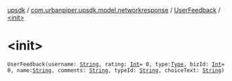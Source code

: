 [upsdk](../../index.md) / [com.urbanpiper.upsdk.model.networkresponse](../index.md) / [UserFeedback](index.md) / [&lt;init&gt;](./-init-.md)

# &lt;init&gt;

`UserFeedback(username: `[`String`](https://kotlinlang.org/api/latest/jvm/stdlib/kotlin/-string/index.html)`, rating: `[`Int`](https://kotlinlang.org/api/latest/jvm/stdlib/kotlin/-int/index.html)` = 0, type: `[`Type`](-type/index.md)`, bizId: `[`Int`](https://kotlinlang.org/api/latest/jvm/stdlib/kotlin/-int/index.html)` = 0, name: `[`String`](https://kotlinlang.org/api/latest/jvm/stdlib/kotlin/-string/index.html)`, comments: `[`String`](https://kotlinlang.org/api/latest/jvm/stdlib/kotlin/-string/index.html)`, typeId: `[`String`](https://kotlinlang.org/api/latest/jvm/stdlib/kotlin/-string/index.html)`, choiceText: `[`String`](https://kotlinlang.org/api/latest/jvm/stdlib/kotlin/-string/index.html)`)`